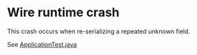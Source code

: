 # Wire runtime crash 
This crash occurs when re-serializing a repeated unknown field.

See [ApplicationTest.java](app/src/androidTest/java/com/levelmoney/wirebugreduced/ApplicationTest.java)
